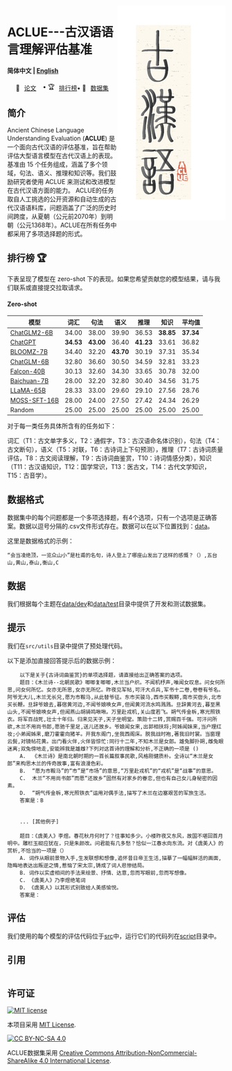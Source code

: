 <img src="fig/ACLUE.png" align="right" width="250" />

# ACLUE---古汉语语言理解评估基准 


<h4 align="left">
    <p>
        <b>简体中文</b> |
        <a href="README_EN.md">English</a> 
    <p>
</h4>

<p align="left" style="display: flex; flex-direction: row; justify-content: center; align-items: center">
📄 <a href="https://" target="_blank" style="margin-right: 15px; margin-left: 10px">论文</a> • 
🏆 <a href="#排行榜" target="_blank"  style="margin-left: 10px">排行榜</a> •
🤗 <a href="https://huggingface.co/datasets/tyouisen/aclue" target="_blank" style="margin-left: 10px">数据集</a> 
</p>

## 简介


Ancient Chinese Language Understanding Evaluation (**ACLUE**) 是一个面向古代汉语的评估基准，旨在帮助评估大型语言模型在古代汉语上的表现。基准由 15 个任务组成，涵盖了多个领域，句法、语义、推理和知识等。我们鼓励研究者使用 ACLUE 来测试和改进模型在古代汉语方面的能力。
ACLUE的任务取自人工挑选的公开资源和自动生成的古代汉语语料库，问题涵盖了广泛的历史时间跨度，从夏朝（公元前2070年）到明朝（公元1368年）。ACLUE在所有任务中都采用了多项选择题的形式。

## 排行榜 🏆

下表呈现了模型在 zero-shot 下的表现。如果您希望贡献您的模型结果，请与我们联系或直接提交拉取请求。

#### Zero-shot
| 模型                                                      |   词汇   |   句法   |   语义   |   推理   |   知识   |   平均值   |
|-----------|---------|-----------|----------|-----------|-----------|---------|
| [ChatGLM2-6B](https://huggingface.co/tiiuae/falcon-40b)   |   34.00   |   38.00   |   39.90   |   36.53   | **38.85** | **37.34** |
| [ChatGPT](https://openai.com/chatgpt)                     | **34.53** | **43.00** |   36.40   | **41.23** |   33.61   |   36.82   |
| [BLOOMZ-7B](https://github.com/bigscience-workshop/xmtf)  |   34.40   |   32.20   | **43.70** |   30.19   |   37.31   |   35.34   |
| [ChatGLM-6B](https://github.com/THUDM/GLM-130B)           |   32.80   |   36.60   |   30.50   |   34.59   |   32.81   |   33.23   |
| [Falcon-40B](https://huggingface.co/tiiuae/falcon-40b)    |   30.13   |   32.60   |   34.30   |   33.65   |   30.78   |   32.00   |
| [Baichuan-7B](https://github.com/baichuan-inc/baichuan-7B)|   28.00   |   32.20   |   32.80   |   30.40   |   34.56   |   31.75   |
| [LLaMA-65B](https://github.com/facebookresearch/llama)    |   28.33   |   33.00   |   29.60   |   29.10   |   27.56   |   28.76   |
| [MOSS-SFT-16B](https://github.com/OpenLMLab/MOSS)         |   28.00   |   24.00   |   27.50   |   27.42   |   24.34   |   26.29   |
| Random                                                    |   25.00   |   25.00   |   25.00   |   25.00   |   25.00   |   25.00   | 

对于每一类任务具体所含有的任务如下：

词汇（T1：古文单字多义，T2：通假字，T3：古汉语命名体识别），句法（T4：古文断句），语义（T5：对联，T6：古诗词上下句预测），推理（T7：古诗词质量评估，T8：古文阅读理解，T9：古诗词曲鉴赏，T10：诗词情感分类），知识（T11：古汉语知识，T12：国学常识，T13：医古文，T14：古代文学知识，T15：古音学）。

## 数据格式
数据集中的每个问题都是一个多项选择题，有4个选项，只有一个选项是正确答案。数据以逗号分隔的.csv文件形式存在。数据可以在以下位置找到：[data](data)。

这里是数据格式的示例：

```
“会当凌绝顶，一览众山小”是杜甫的名句，诗人登上了哪座山发出了这样的感慨？（）,五台山,黄山,泰山,衡山,C
```


## 数据
我们根据每个主题在[data/dev](data/dev)和[data/test](data/test)目录中提供了开发和测试数据集。


## 提示
我们在`src/utils`目录中提供了预处理代码。

以下是添加直接回答提示后的数据示例：

```
    以下是关于{古诗词曲鉴赏}的单项选择题，请直接给出正确答案的选项。
    题目：《木兰诗--北朝民歌》唧唧复唧唧,木兰当户织。不闻机杼声,唯闻女叹息。问女何所思,问女何所忆。女亦无所思,女亦无所忆。昨夜见军帖,可汗大点兵,军书十二卷,卷卷有爷名。阿爷无大儿,木兰无长兄,愿为市鞍马,从此替爷征。东市买骏马,西市买鞍鞯,南市买辔头,北市买长鞭。旦辞爷娘去,暮宿黄河边,不闻爷娘唤女声,但闻黄河流水鸣溅溅。旦辞黄河去,暮至黑山头,不闻爷娘唤女声,但闻燕山胡骑鸣啾啾。万里赴戎机,关山度若飞。朔气传金柝,寒光照铁衣。将军百战死,壮士十年归。归来见天子,天子坐明堂。策勋十二转,赏赐百千强。可汗问所欲,木兰不用尚书郎,愿驰千里足,送儿还故乡。爷娘闻女来,出郭相扶将;阿姊闻妹来,当户理红妆;小弟闻姊来,磨刀霍霍向猪羊。开我东阁门,坐我西阁床。脱我战时袍,著我旧时裳。当窗理云鬓,对镜帖花黄。出门看火伴,火伴皆惊忙:同行十二年,不知木兰是女郎。雄兔脚扑朔,雌兔眼迷离;双兔傍地走,安能辨我是雄雌?下列对这首诗的理解和分析,不正确的一项是 ()
    A.  《木兰诗》是南北朝时期的一首长篇叙事民歌,风格刚健质朴。全诗以“木兰是女郎”来构思木兰的传奇故事,富有浪漫色彩。
    B.  “愿为市鞍马”的“市”是“市场”的意思,“万里赴戎机”的“戎机”是“战事”的意思。
    C.  木兰“不用尚书郎”而愿“还故乡”固然有对家乡的眷恋,但也有自己女儿身秘密的因素。
    D.  “朔气传金柝,寒光照铁衣”运用对偶手法,描写了木兰在边塞艰苦的军旅生活。
    答案是：B
    

    ... [其他例子] 

    题目：《虞美人》李煜。春花秋月何时了？往事知多少。小楼昨夜又东风，故国不堪回首月明中。雕栏玉砌应犹在，只是朱颜改。问君能有几多愁？恰似一江春水向东流。对《虞美人》的赏析,不恰当的一项是（）
    A. 词作从眼前景物入手,生发联想和想像,追怀昔日帝王生活,描摹了一幅幅鲜活的画面,隐晦地表达出叛逆之情,惹恼了宋太宗,铸成了词人悲惨结局。
    B. 词作以实虚相间的手法来绘景、抒情、达意,忽而写眼前,忽而写想像。
    C. 《虞美人》乃李煜绝笔词
    D. 《虞美人》以其形式别致给人美感愉悦。
    答案是：

```

## 评估
我们使用的每个模型的评估代码位于[src](src)中，运行它们的代码列在[script](script)目录中。

## 引用

```
```
## 许可证

[![MIT license](https://img.shields.io/badge/License-MIT-blue.svg)](https://lbesson.mit-license.org/)

本项目采用 [MIT License](https://lbesson.mit-license.org/).

[![CC BY-NC-SA 4.0](https://img.shields.io/badge/License-CC%20BY--NC--SA%204.0-lightgrey.svg)](http://creativecommons.org/licenses/by-nc-sa/4.0/)

ACLUE数据集采用
[Creative Commons Attribution-NonCommercial-ShareAlike 4.0 International License](http://creativecommons.org/licenses/by-nc-sa/4.0/).


